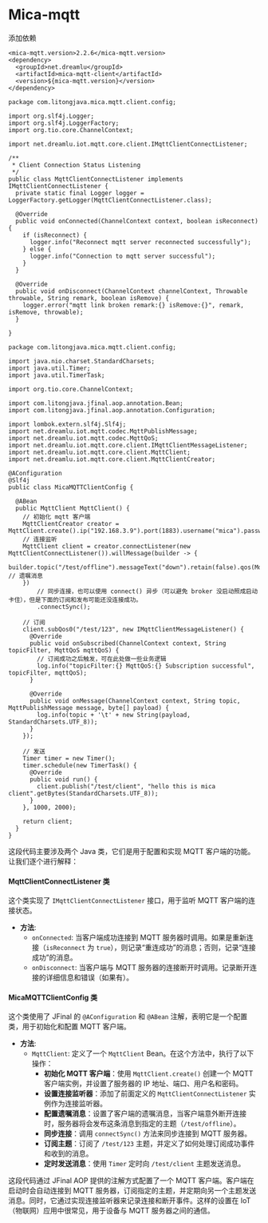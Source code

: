 # Mica-mqtt

添加依赖
```
<mica-mqtt.version>2.2.6</mica-mqtt.version>
<dependency>
  <groupId>net.dreamlu</groupId>
  <artifactId>mica-mqtt-client</artifactId>
  <version>${mica-mqtt.version}</version>
</dependency>
```

```
package com.litongjava.mica.mqtt.client.config;

import org.slf4j.Logger;
import org.slf4j.LoggerFactory;
import org.tio.core.ChannelContext;

import net.dreamlu.iot.mqtt.core.client.IMqttClientConnectListener;

/**
 * Client Connection Status Listening
 */
public class MqttClientConnectListener implements IMqttClientConnectListener {
  private static final Logger logger = LoggerFactory.getLogger(MqttClientConnectListener.class);

  @Override
  public void onConnected(ChannelContext context, boolean isReconnect) {
    if (isReconnect) {
      logger.info("Reconnect mqtt server reconnected successfully");
    } else {
      logger.info("Connection to mqtt server successful");
    }
  }

  @Override
  public void onDisconnect(ChannelContext channelContext, Throwable throwable, String remark, boolean isRemove) {
    logger.error("mqtt link broken remark:{} isRemove:{}", remark, isRemove, throwable);
  }

}
```

```
package com.litongjava.mica.mqtt.client.config;

import java.nio.charset.StandardCharsets;
import java.util.Timer;
import java.util.TimerTask;

import org.tio.core.ChannelContext;

import com.litongjava.jfinal.aop.annotation.Bean;
import com.litongjava.jfinal.aop.annotation.Configuration;

import lombok.extern.slf4j.Slf4j;
import net.dreamlu.iot.mqtt.codec.MqttPublishMessage;
import net.dreamlu.iot.mqtt.codec.MqttQoS;
import net.dreamlu.iot.mqtt.core.client.IMqttClientMessageListener;
import net.dreamlu.iot.mqtt.core.client.MqttClient;
import net.dreamlu.iot.mqtt.core.client.MqttClientCreator;

@AConfiguration
@Slf4j
public class MicaMQTTClientConfig {

  @ABean
  public MqttClient MqttClient() {
    // 初始化 mqtt 客户端
    MqttClientCreator creator = MqttClient.create().ip("192.168.3.9").port(1883).username("mica").password("mica");
    // 连接监听
    MqttClient client = creator.connectListener(new MqttClientConnectListener()).willMessage(builder -> {
      builder.topic("/test/offline").messageText("down").retain(false).qos(MqttQoS.AT_MOST_ONCE); // 遗嘱消息
    })
        // 同步连接，也可以使用 connect() 异步（可以避免 broker 没启动照成启动卡住），但是下面的订阅和发布可能还没连接成功。
        .connectSync();

    // 订阅
    client.subQos0("/test/123", new IMqttClientMessageListener() {
      @Override
      public void onSubscribed(ChannelContext context, String topicFilter, MqttQoS mqttQoS) {
        // 订阅成功之后触发，可在此处做一些业务逻辑
        log.info("topicFilter:{} MqttQoS:{} Subscription successful", topicFilter, mqttQoS);
      }

      @Override
      public void onMessage(ChannelContext context, String topic, MqttPublishMessage message, byte[] payload) {
        log.info(topic + '\t' + new String(payload, StandardCharsets.UTF_8));
      }
    });

    // 发送
    Timer timer = new Timer();
    timer.schedule(new TimerTask() {
      @Override
      public void run() {
        client.publish("/test/client", "hello this is mica client".getBytes(StandardCharsets.UTF_8));
      }
    }, 1000, 2000);

    return client;
  }
}
```

这段代码主要涉及两个 Java 类，它们是用于配置和实现 MQTT 客户端的功能。让我们逐个进行解释：

#### MqttClientConnectListener 类

这个类实现了 `IMqttClientConnectListener` 接口，用于监听 MQTT 客户端的连接状态。

- **方法**:
  - `onConnected`: 当客户端成功连接到 MQTT 服务器时调用。如果是重新连接（`isReconnect` 为 `true`），则记录“重连成功”的消息；否则，记录“连接成功”的消息。
  - `onDisconnect`: 当客户端与 MQTT 服务器的连接断开时调用。记录断开连接的详细信息和错误（如果有）。

#### MicaMQTTClientConfig 类

这个类使用了 JFinal 的 `@AConfiguration` 和 `@ABean` 注解，表明它是一个配置类，用于初始化和配置 MQTT 客户端。

- **方法**:
  - `MqttClient`: 定义了一个 `MqttClient` Bean。在这个方法中，执行了以下操作：
    - **初始化 MQTT 客户端**：使用 `MqttClient.create()` 创建一个 MQTT 客户端实例，并设置了服务器的 IP 地址、端口、用户名和密码。
    - **设置连接监听器**：添加了前面定义的 `MqttClientConnectListener` 实例作为连接监听器。
    - **配置遗嘱消息**：设置了客户端的遗嘱消息，当客户端意外断开连接时，服务器将会发布这条消息到指定的主题（`/test/offline`）。
    - **同步连接**：调用 `connectSync()` 方法来同步连接到 MQTT 服务器。
    - **订阅主题**：订阅了 `/test/123` 主题，并定义了如何处理订阅成功事件和收到的消息。
    - **定时发送消息**：使用 `Timer` 定时向 `/test/client` 主题发送消息。

这段代码通过 JFinal AOP 提供的注解方式配置了一个 MQTT 客户端。客户端在启动时会自动连接到 MQTT 服务器，订阅指定的主题，并定期向另一个主题发送消息。同时，它通过实现连接监听器来记录连接和断开事件。这样的设置在 IoT（物联网）应用中很常见，用于设备与 MQTT 服务器之间的通信。